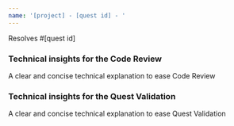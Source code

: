 ```yaml
---
name: '[project] - [quest id] - '
---
```


Resolves #[quest id]

### Technical insights for the Code Review

A clear and concise technical explanation to ease Code Review

### Technical insights for the Quest Validation

A clear and concise technical explanation to ease Quest Validation
